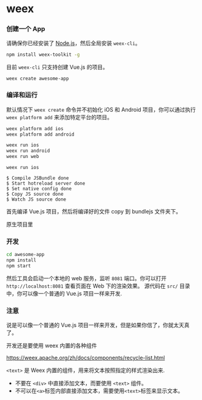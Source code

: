 # weex



### 创建一个 App

请确保你已经安装了 [Node.js](https://nodejs.org/)，然后全局安装 `weex-cli`。

```bash
npm install weex-toolkit -g
```

目前 `weex-cli` 只支持创建 Vue.js 的项目。

```
weex create awesome-app
```

### 编译和运行

默认情况下 `weex create` 命令并不初始化 iOS 和 Android 项目，你可以通过执行 `weex platform add` 来添加特定平台的项目。

```bash
weex platform add ios
weex platform add android
```

```bash
weex run ios
weex run android
weex run web
```

```
weex run ios

$ Compile JSBundle done
$ Start hotreload server done
$ Set native config done
$ Copy JS source done
$ Watch JS source done
```

首先编译 Vue.js 项目，然后将编译好的文件 copy 到 bundlejs 文件夹下。

原生项目里



### 开发

```bash
cd awesome-app
npm install
npm start
```

然后工具会启动一个本地的 web 服务，监听 `8081` 端口。你可以打开 `http://localhost:8081` 查看页面在 Web 下的渲染效果。 源代码在 `src/` 目录中，你可以像一个普通的 Vue.js 项目一样来开发.



### 注意

说是可以像一个普通的 Vue.js 项目一样来开发，但是如果你信了，你就太天真了。



开发还是要使用 weex 内置的各种组件

https://weex.apache.org/zh/docs/components/recycle-list.html



`<text>` 是 Weex 内置的组件，用来将文本按照指定的样式渲染出来.

- 不要在 `<div>` 中直接添加文本，而要使用 `<text>` 组件。
- 不可以在`<a>`标签内部直接添加文本，需要使用`<text>`标签来显示文本。



<template>下面只能有一个root节点。

```
<template>
  <div>
    <text>3.1415926</text>
    <button>1415926</button>
    <text class="message">Now, let's use Vue.js to build your Weex app.</text>
  </div>
</template>
```







